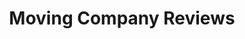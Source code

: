 ---
layout: default
title: Moving Company Reviews
background-image: "assets/img/mcr-email-15_800x600.png"
color: "#99B942"
---